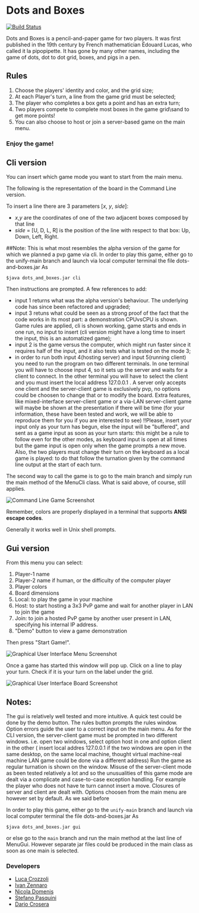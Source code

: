 # Dots and Boxes
[![Build Status](https://travis-ci.com/Ivan-Zennaro/dots_and_boxes.svg?branch=main)](https://travis-ci.com/Ivan-Zennaro/dots_and_boxes)

Dots and Boxes is a pencil-and-paper game for two players. It was first published in the 19th century by French mathematician Édouard Lucas, who called it la pipopipette. It has gone by many other names, including the game of dots, dot to dot grid, boxes, and pigs in a pen.

## Rules

  1. Choose the players' identity and color, and the grid size;
  2. At each Player's turn, a line from the game grid must be selected;
  3. The player who completes a box gets a point and has an extra turn;
  4. Two players compete to complete most boxes in the game grid\sand to get more points!
  5. You can also choose to host or join a server-based game on the main menu.
                        
  ### Enjoy the game!

## Cli version
You can insert which game mode you want to start from the main menu.

The following is the representation of the board in the Command Line version.

To insert a line there are 3 parameters [*x*, *y*, *side*]:
- *x*,*y* are the coordinates of one of the two adjacent boxes composed by that line
- *side* = [U, D, L, R] is the position of the line with respect to that box: Up, Down, Left, Right.

##Note: 
This is what most resembles the alpha version of the game for which we planned a pvp game via cli.
In order to play this game, either go to the unify-main branch and launch via local computer terminal the file dots-and-boxes.jar
As

```$java dots_and_boxes.jar cli```

Then instructions are prompted. A few references to add:
- input 1 returns what was the alpha version's behaviour. The underlying code has since been refactored and upgraded;
- input 3 retuns what could be seen as a strong proof of the fact that the code works in its most part: a demonstration CPUvsCPU is shown.
  Game rules are applied, cli is shown working, game starts and ends in one run, no input to insert (cli version might have a long time to insert the input, this is an automatized game);
- input 2 is the game versus the computer, which might run faster since it requires half of the input, and it also tests what is tested on the mode 3;
- in order to run both input 4(hosting server) and input 5(running client) you need to run the program on two different terminals.
 In one terminal you will have to choose input 4, so it sets up the server and waits for a client to connect. In the other terminal you will have to select the client and you must insert the local address 127.0.0.1 . 
  A server only accepts one client and the server-client game is exclusively pvp, no options could be choosen to change that or to modify the board.
  Extra features, like mixed-interface server-client game or a via-LAN server-client game will maybe be shown at the presentation if there will be time
  (for your information, these have been tested and work, we will be able to reproduce them for you if you are interested to see)
  !!Please, insert your input only as your turn has begun, else the input will be "buffered", and sent as a game input as soon as your turn starts: this might be a rule to follow even for the other modes, as keyboard input is open at all times but the game input is open only when the game prompts a new move.
  Also, the two players must change their turn on the keyboard as a local game is played: to do that follow the turnation given by the command line output at the start of each turn.


The second way to call the game is to go to the main branch and simply run the main method of the MenuCli class. What is said above, of course, still applies.

![Command Line Game Screenshot](images/dots-and-boxes-Cli-screenshot.PNG)

Remember, colors are properly displayed in a terminal that supports **ANSI escape codes**. 

Generally it works well in Unix shell prompts.

## Gui version
From this menu you can select:
1. Player-1 name
2. Player-2 name if human, or the difficulty of the computer player
3. Player colors
4. Board dimensions
5. Local: to play the game in your machine
6. Host:  to start hosting a 3x3 PvP game and wait for another player in LAN to join the game
7. Join:  to join a hosted PvP game by another user present in LAN, specifying his internal IP address.
8. "Demo" button to view a game demonstration

Then press "Start Game!". 



![Graphical User Interface Menu Screenshot](images/dots-and-boxes-GUI-Menu.PNG)


Once a game has started this window will pop up. 
Click on a line to play your turn. 
Check if it is your turn on the label under the grid.

![Graphical User Interface Board Screenshot](images/dots-and-boxes-GUI-Board.gif)

## Notes:
The gui is relatively well tested and more intuitive. A quick test could be done by the demo button. The rules button prompts the rules window.
Option errors guide the user to a correct input on the main menu. As for the CLI version, the server-client game must be prompted in two different windows.
i.e. open two windows, select option host in one and option client in the other
( insert local addres 127.0.0.1 if the two windows are open in the same desktop, on the same local machine, thought virtual machine-real machine LAN game could be done via a different address)
Run the game as regular turnation is shown on the window. Misuse of the server-client mode as been tested relatively a lot and so the unusualities of this game mode are dealt via a complicate and case-to-case exception handling.
For example the player who does not have te turn cannot insert a move. Closures of server and client are dealt with.
Options choosen from the main menu are however set by default. As we said before

In order to play this game, either go to the ```unify-main``` branch and launch via local computer terminal the file dots-and-boxes.jar
As

```$java dots_and_boxes.jar gui```

or else go to the ```main``` branch and run the main method at the last line of MenuGui.
However separate jar files could be produced in the main class as soon as one main is selected.


### Developers

- [Luca Crozzoli](https://github.com/Luca-Crozzoli)
- [Ivan Zennaro](https://github.com/Ivan-Zennaro)
- [Nicola Domenis](http://github.com/nicdom23)
- [Stefano Pasquini](https://github.com/JawaCoder)
- [Dario Crosera](https://github.com/drocro)
